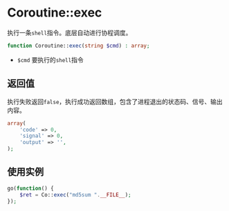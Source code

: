 # Coroutine::exec

执行一条`shell`指令。底层自动进行协程调度。
```php
function Coroutine::exec(string $cmd) : array;
```

* `$cmd` 要执行的`shell`指令


返回值
----
执行失败返回`false`，执行成功返回数组，包含了进程退出的状态码、信号、输出内容。

```php
array(
    'code' => 0,
    'signal' => 0,
    'output' => '',
);
```


使用实例
----
```php
go(function() {
    $ret = Co::exec("md5sum ".__FILE__);
});
```